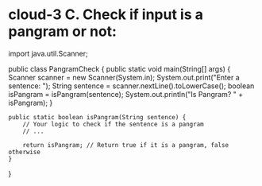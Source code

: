 # cloud-3 C. Check if input is a pangram or not:
import java.util.Scanner;

public class PangramCheck {
    public static void main(String[] args) {
        Scanner scanner = new Scanner(System.in);
        System.out.print("Enter a sentence: ");
        String sentence = scanner.nextLine().toLowerCase();
        boolean isPangram = isPangram(sentence);
        System.out.println("Is Pangram? " + isPangram);
    }

    public static boolean isPangram(String sentence) {
        // Your logic to check if the sentence is a pangram
        // ...

        return isPangram; // Return true if it is a pangram, false otherwise
    }
}
